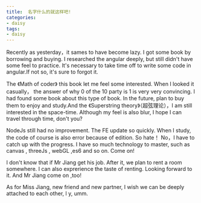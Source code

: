 ```yaml
---
title:  名字什么的就这样吧!
categories: 
- daisy
tags: 
- daisy
---
```

  
Recently as yesterday，it sames to have become lazy. I got some book by borrowing and buying. I researched the angular deeply, but still didn't have some feel to practice. It's necessary to take time off to write some code in angular.If not so, it's sure to forgot it.
<!--more-->  

The 《Math of coder》 this book let me feel some interested. When I looked it casually， the answer of why 0 of the 10 party is 1 is very very convincing. I had found some book about this type of book. In the future, plan to buy them to enjoy and study.And the 《Superstring theory》（超弦理论），I am still interested in the space-time. Although my feel is also blur, I hope I can travel through time, don't you?  

NodeJs still had no improvement. The FE update so quickly. When I study, the code of course is also error because of edition. So hate！ No，I have to catch up with the progress. I have so much technology to master, such as canvas , threeJs , webGL ,es6 and so on. Come on!  

I don't know that if Mr Jiang get his job. After it, we plan to rent a room somewhere. I can also exprerience the taste of renting. Looking forward to it. And Mr Jiang come on ,too!  

As for Miss Jiang, new friend and new partner, I wish we can be deeply attached to each other, l y, umm.  

